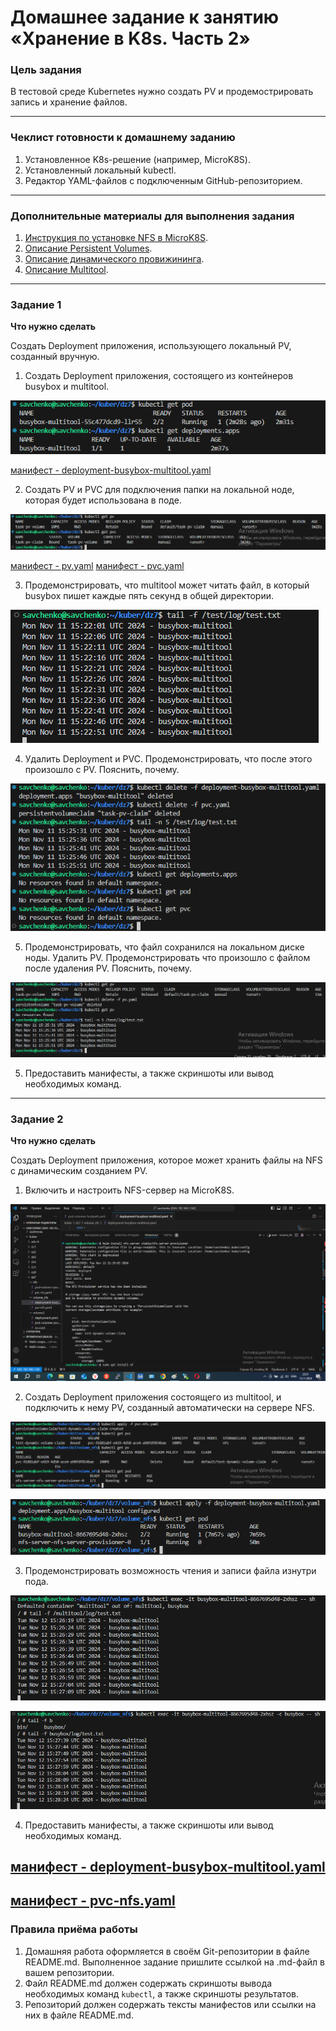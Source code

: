 # Домашнее задание к занятию «Хранение в K8s. Часть 2»

### Цель задания

В тестовой среде Kubernetes нужно создать PV и продемострировать запись и хранение файлов.

------

### Чеклист готовности к домашнему заданию

1. Установленное K8s-решение (например, MicroK8S).
2. Установленный локальный kubectl.
3. Редактор YAML-файлов с подключенным GitHub-репозиторием.

------

### Дополнительные материалы для выполнения задания

1. [Инструкция по установке NFS в MicroK8S](https://microk8s.io/docs/nfs). 
2. [Описание Persistent Volumes](https://kubernetes.io/docs/concepts/storage/persistent-volumes/). 
3. [Описание динамического провижининга](https://kubernetes.io/docs/concepts/storage/dynamic-provisioning/). 
4. [Описание Multitool](https://github.com/wbitt/Network-MultiTool).

------

### Задание 1

**Что нужно сделать**

Создать Deployment приложения, использующего локальный PV, созданный вручную.

1. Создать Deployment приложения, состоящего из контейнеров busybox и multitool.

![](https://github.com/teplodizain/-Terraform/blob/main/Kubernetes/jpg/7/dz7-1.1.png)

[манифест - deployment-busybox-multitool.yaml](https://github.com/teplodizain/-Terraform/blob/main/Kubernetes/jpg/7/deployment-busybox-multitool.yaml)

2. Создать PV и PVC для подключения папки на локальной ноде, которая будет использована в поде.

![](https://github.com/teplodizain/-Terraform/blob/main/Kubernetes/jpg/7/dz7-1.2.png)

[манифест - pv.yaml](https://github.com/teplodizain/-Terraform/blob/main/Kubernetes/jpg/7/pv.yaml)
[манифест - pvc.yaml](https://github.com/teplodizain/-Terraform/blob/main/Kubernetes/jpg/7/pvc.yaml)

3. Продемонстрировать, что multitool может читать файл, в который busybox пишет каждые пять секунд в общей директории. 

![](https://github.com/teplodizain/-Terraform/blob/main/Kubernetes/jpg/7/dz7-1.3.png)

4. Удалить Deployment и PVC. Продемонстрировать, что после этого произошло с PV. Пояснить, почему.

![](https://github.com/teplodizain/-Terraform/blob/main/Kubernetes/jpg/7/dz7-1.4.png)

5. Продемонстрировать, что файл сохранился на локальном диске ноды. Удалить PV.  Продемонстрировать что произошло с файлом после удаления PV. Пояснить, почему.

![](https://github.com/teplodizain/-Terraform/blob/main/Kubernetes/jpg/7/dz7-1.5.png)

5. Предоставить манифесты, а также скриншоты или вывод необходимых команд.

------

### Задание 2

**Что нужно сделать**

Создать Deployment приложения, которое может хранить файлы на NFS с динамическим созданием PV.

1. Включить и настроить NFS-сервер на MicroK8S.

![](https://github.com/teplodizain/-Terraform/blob/main/Kubernetes/jpg/7/2/dz7-2.1.png)

2. Создать Deployment приложения состоящего из multitool, и подключить к нему PV, созданный автоматически на сервере NFS.

![](https://github.com/teplodizain/-Terraform/blob/main/Kubernetes/jpg/7/2/dz7-2.2.png)

![](https://github.com/teplodizain/-Terraform/blob/main/Kubernetes/jpg/7/2/dz7-2.3.png)

3. Продемонстрировать возможность чтения и записи файла изнутри пода. 

![](https://github.com/teplodizain/-Terraform/blob/main/Kubernetes/jpg/7/2/dz7-2.4.png)

![](https://github.com/teplodizain/-Terraform/blob/main/Kubernetes/jpg/7/2/dz7-2.5.png)

4. Предоставить манифесты, а также скриншоты или вывод необходимых команд.

[манифест - deployment-busybox-multitool.yaml](https://github.com/teplodizain/-Terraform/blob/main/Kubernetes/jpg/7/2/volume_nfs/deployment-busybox-multitool.yaml)
------

[манифест - pvc-nfs.yaml](https://github.com/teplodizain/-Terraform/blob/main/Kubernetes/jpg/7/2/volume_nfs/pvc-nfs.yaml)
------

### Правила приёма работы

1. Домашняя работа оформляется в своём Git-репозитории в файле README.md. Выполненное задание пришлите ссылкой на .md-файл в вашем репозитории.
2. Файл README.md должен содержать скриншоты вывода необходимых команд `kubectl`, а также скриншоты результатов.
3. Репозиторий должен содержать тексты манифестов или ссылки на них в файле README.md.
